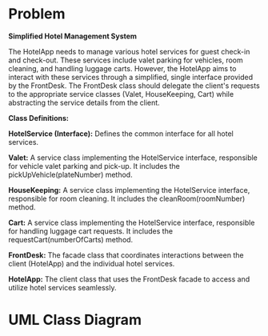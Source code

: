 # Problem
__Simplified Hotel Management System__

The HotelApp needs to manage various hotel services for guest check-in and check-out. These services include valet parking for vehicles, room cleaning, and handling luggage carts. However, the HotelApp aims to interact with these services through a simplified, single interface provided by the FrontDesk. The FrontDesk class should delegate the client's requests to the appropriate service classes (Valet, HouseKeeping, Cart) while abstracting the service details from the client.

__Class Definitions:__

__HotelService (Interface):__ Defines the common interface for all hotel services.

__Valet:__ A service class implementing the HotelService interface, responsible for vehicle valet parking and pick-up. It includes the pickUpVehicle(plateNumber) method.

__HouseKeeping:__ A service class implementing the HotelService interface, responsible for room cleaning. It includes the cleanRoom(roomNumber) method.

__Cart:__ A service class implementing the HotelService interface, responsible for handling luggage cart requests. It includes the requestCart(numberOfCarts) method.

__FrontDesk:__ The facade class that coordinates interactions between the client (HotelApp) and the individual hotel services.

__HotelApp:__ The client class that uses the FrontDesk facade to access and utilize hotel services seamlessly.

# UML Class Diagram
